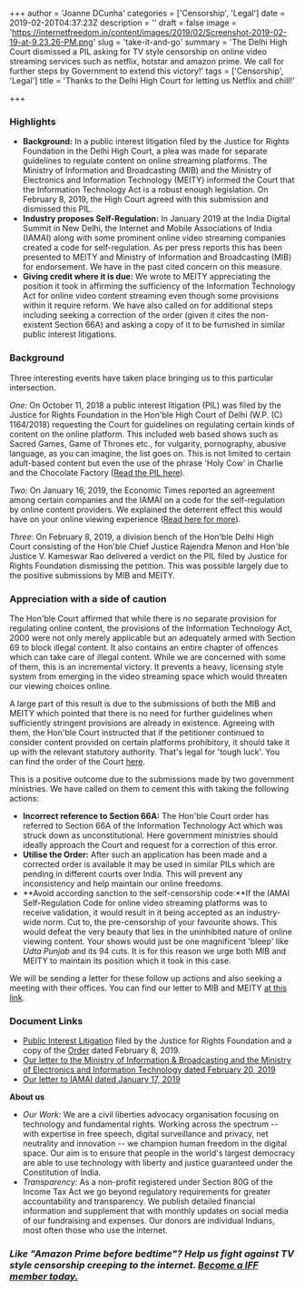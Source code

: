 +++
author = 'Joanne DCunha'
categories = ['Censorship', 'Legal']
date = 2019-02-20T04:37:23Z
description = ''
draft = false
image = 'https://internetfreedom.in/content/images/2019/02/Screenshot-2019-02-19-at-9.23.26-PM.png'
slug = 'take-it-and-go'
summary = 'The Delhi High Court dismissed a PIL asking for TV style censorship on online video streaming services such as netflix, hotstar and amazon prime. We call for further steps by Government to extend this victory!'
tags = ['Censorship', 'Legal']
title = 'Thanks to the Delhi High Court for letting us Netflix and chill!'

+++


### Highlights

* **Background:** In a public interest litigation filed by the Justice for Rights Foundation in the Delhi High Court, a plea was made for separate guidelines to regulate content on online streaming platforms. The Ministry of Information and Broadcasting (MIB) and the Ministry of Electronics and Information Technology (MEITY) informed the Court that the Information Technology Act is a robust enough legislation. On February 8, 2019, the High Court agreed with this submission and dismissed this PIL.
* **Industry proposes Self-Regulation:** In January 2019 at the India Digital Summit in New Delhi, the Internet and Mobile Associations of India (IAMAI) along with some prominent online video streaming companies created a code for self-regulation. As per press reports this has been presented to MEITY and Ministry of Information and Broadcasting (MIB) for endorsement. We have in the past cited concern on this measure.
* **Giving credit where it is due:** We wrote to MEITY appreciating the position it took in affirming the sufficiency of the Information Technology Act for online video content streaming even though some provisions within it require reform. We have also called on for additional steps including seeking a correction of the order (given it cites the non-existent Section 66A) and asking a copy of it to be furnished in similar public interest litigations.

### Background

Three interesting events have taken place bringing us to this particular intersection.

_One:_ On October 11, 2018 a public interest litigation (PIL) was filed by the Justice for Rights Foundation in the Hon'ble High Court of Delhi (W.P. (C) 1164/2018) requesting the Court for guidelines on regulating certain kinds of content on the online platform. This included web based shows such as Sacred Games, Game of Thrones etc., for vulgarity, pornography, abusive language, as you can imagine, the list goes on. This is not limited to certain adult-based content but even the use of the phrase 'Holy Cow' in Charlie and the Chocolate Factory ([Read the PIL here](https://barandbench.com/wp-content/uploads/2018/10/Delhi-HC-Netflix-Amazon-online-shows-Petition.pdf)).

_Two:_ On January 16, 2019, the Economic Times reported an agreement among certain companies and the IAMAI on a code for the self-regulation by online content providers. We explained the deterrent effect this would have on your online viewing experience ([Read here for more](https://internetfreedom.in/we-urge-a-rethink-on-the-proposed-self-censorship-for-video-streaming-platforms/)).

_Three_: On February 8, 2019, a division bench of the Hon'ble Delhi High Court consisting of the Hon'ble Chief Justice Rajendra Menon and Hon'ble Justice V. Kameswar Rao delivered a verdict on the PIL filed by Justice for Rights Foundation dismissing the petition. This was possible largely due to the positive submissions by MIB and MEITY.

### Appreciation with a side of caution

The Hon'ble Court affirmed that while there is no separate provision for regulating online content, the provisions of the Information Technology Act, 2000 were not only merely applicable but an adequately armed with Section 69 to block illegal content. It also contains an entire chapter of offences which can take care of illegal content. While we are concerned with some of them, this is an incremental victory. It prevents a heavy, licensing style system from emerging in the video streaming space which would threaten our viewing choices online.

A large part of this result is due to the submissions of both the MIB and MEITY which pointed that there is no need for further guidelines when sufficiently stringent provisions are already in existence. Agreeing with them, the Hon'ble Court instructed that if the petitioner continued to consider content provided on certain platforms prohibitory, it should take it up with the relevant statutory authority. That's legal for 'tough luck'. You can find the order of the Court [here](https://drive.google.com/file/d/1W7g9fLcgG8vYBJuDag0NQY-OZru1npo6/view?usp=sharing).

This is a positive outcome due to the submissions made by two government ministries. We have called on them to cement this with taking the following actions:

* **Incorrect reference to Section 66A:** The Hon'ble Court order has referred to Section 66A of the Information Technology Act which was struck down as unconstitutional. Here  government ministries should ideally approach the Court and request for a correction of this error.
* **Utilise the Order:** After such an application has been made and a corrected order is available it may be used in similar PILs which are pending in different courts over India. This will prevent any inconsistency and help maintain our online freedoms.
* **Avoid according sanction to the self-censorship code:**If the IAMAI Self-Regulation Code for online video streaming platforms was to receive validation, it would result in it being accepted as an industry-wide norm. Cut to, the pre-censorship of your favourite shows. This would defeat the very beauty that lies in the uninhibited nature of online viewing content. Your shows would just be one magnificent 'bleep' like _Udta Punjab_ and its 94 cuts. It is for this reason we urge both MIB and MEITY to maintain its position which it took in this case.

We will be sending a letter for these follow up actions and also seeking a meeting with their offices. You can find our letter to MIB and MEITY [at this link](https://drive.google.com/file/d/1k0cy7gG4V2I8klsYzMi-COGQbnvgoPnN/view?usp=sharing).

### Document Links

* [Public Interest Litigation](https://barandbench.com/wp-content/uploads/2018/10/Delhi-HC-Netflix-Amazon-online-shows-Petition.pdf) filed by the Justice for Rights Foundation and a copy of the [Order](https://drive.google.com/open?id=1W7g9fLcgG8vYBJuDag0NQY-OZru1npo6) dated February 8, 2019.
* [Our letter to the Ministry of Information & Broadcasting and the Ministry of Electronics and Information Technology dated February 20, 2019](https://drive.google.com/file/d/1k0cy7gG4V2I8klsYzMi-COGQbnvgoPnN/view?usp=sharing)
* [Our letter to IAMAI dated January 17, 2019](https://drive.google.com/file/d/0B9LKE-1DkhtFY3ZWWXpRdnRuVEpwWmMzYW1kR21yejA3d2g0/view?usp=sharing)

**About us**

* _Our Work:_ We are a civil liberties advocacy organisation focusing on technology and fundamental rights. Working across the spectrum -- with expertise in free speech, digital surveillance and privacy, net neutrality and innovation -- we champion human freedom in the digital space. Our aim is to ensure that people in the world's largest democracy are able to use technology with liberty and justice guaranteed under the Constitution of India.
* _Transparency:_ As a non-profit registered under Section 80G of the Income Tax Act we go beyond regulatory requirements for greater accountability and transparency. We publish detailed financial information and supplement that with monthly updates on social media of our fundraising and expenses. Our donors are individual Indians, most often those who use the internet.

### _Like "Amazon Prime before bedtime"? Help us fight against TV style censorship creeping to the internet.  [Become a IFF member today.](https://internetfreedom.in/donate/)_





